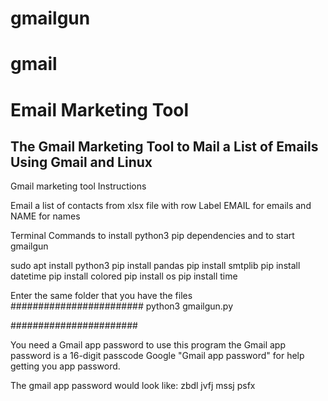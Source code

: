# gmailgun
# gmail
# Email Marketing Tool

The Gmail Marketing Tool to Mail a List of Emails
Using Gmail and Linux
-------------------------------------------------

Gmail marketing tool Instructions

Email a list of contacts from xlsx file 
with row Label EMAIL for emails
and NAME for names

Terminal Commands to install python3 
pip dependencies
and to start gmailgun

sudo apt install python3
pip install pandas 
pip install smtplib
pip install datetime
pip install colored
pip install os
pip install time

Enter the same folder that you have the files
########################
python3 gmailgun.py

#######################

You need a Gmail app password to use this program
the Gmail app password is a 16-digit passcode
Google "Gmail app password" for help
getting you app password.

The gmail app password would look like:
zbdl jvfj mssj psfx
